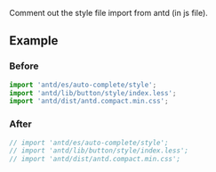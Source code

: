

Comment out the style file import from antd (in js file).

## Example

### Before

```TypeScript
import 'antd/es/auto-complete/style';
import 'antd/lib/button/style/index.less';
import 'antd/dist/antd.compact.min.css';

```

### After

```TypeScript
// import 'antd/es/auto-complete/style';
// import 'antd/lib/button/style/index.less';
// import 'antd/dist/antd.compact.min.css';
```